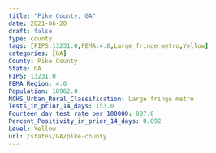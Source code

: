 ```yaml
---
title: "Pike County, GA"
date: 2021-06-20
draft: false
type: county
tags: [FIPS:13231.0,FEMA:4.0,Large fringe metro,Yellow]
categories: [GA]
County: Pike County
State: GA
FIPS: 13231.0
FEMA_Region: 4.0
Population: 18962.0
NCHS_Urban_Rural_Classification: Large fringe metro
Tests_in_prior_14_days: 153.0
Fourteen_day_test_rate_per_100000: 807.0
Percent_Positivity_in_prior_14_days: 0.092
Level: Yellow
url: /states/GA/pike-county
---
```



